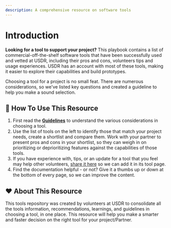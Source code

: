 ```yaml
---
description: A comprehensive resource on software tools
---
```


# Introduction

**Looking for a tool to support your project?** This playbook contains a list of commercial-off-the-shelf software tools that have been successfully used and vetted at USDR, including their pros and cons, volunteers tips and usage experiences. USDR has an account with most of these tools, making it easier to explore their capabilities and build prototypes.

Choosing a tool for a project is no small feat. There are numerous considerations, so we've listed key questions and created a guideline to help you make a sound selection.

##  👣 How To Use This Resource

1. First read the [**Guidelines**](usdr-tool-guidelines.md) to understand the various considerations in choosing a tool.
2. Use the list of tools on the left to identify those that match your project needs, create a shortlist and compare them. Work with your partner to present pros and cons in your shortlist, so they can weigh in on prioritizing or deprioritizing features against the capabilities of those tools.
3. If you have experience with, tips, or an update for a tool that you feel may help other volunteers, [share it here](https://form.jotform.com/210477511316045) so we can add it in its tool page.
4. Find the documentation helpful - or not? Give it a thumbs up or down at the bottom of every page, so we can improve the content.

## ❤ About This Resource

This tools repository was created by volunteers at USDR to consolidate all the tools information, recommendations, learnings, and guidelines in choosing a tool, in one place. This resource will help you make a smarter and faster decision on the right tool for your project/Partner.

